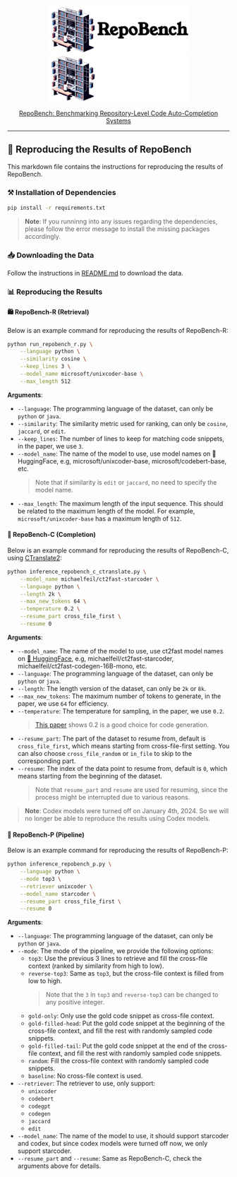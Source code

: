 <p align="center">
  <a href="https://github.com/Leolty/repobench#gh-light-mode-only">
    <img src="assets/repobench_dark.png" width="318px" alt="repobench logo" />
  </a>
  <a href="https://github.com/Leolty/repobench#gh-dark-mode-only">
    <img src="assets/repobench_light.png" width="318px" alt="repobench logo" />
  </a>

<p align="center">
  <a href="https://arxiv.org/abs/2306.03091">
    RepoBench: Benchmarking Repository-Level Code Auto-Completion Systems
  </a>
</p>

<hr>

## 🚀 Reproducing the Results of RepoBench

This markdown file contains the instructions for reproducing the results of RepoBench. 

### ⚒️ Installation of Dependencies

```bash
pip install -r requirements.txt
```

> **Note**: If you runninng into any issues regarding the dependencies, please follow the error message to install the missing packages accordingly.

### 📥 Downloading the Data

Follow the instructions in [README.md](./README.md) to download the data.

### 📊 Reproducing the Results

#### 🛍️ RepoBench-R (Retrieval)

Below is an example command for reproducing the results of RepoBench-R:

```bash
python run_repobench_r.py \
    --language python \
    --similarity cosine \
    --keep_lines 3 \
    --model_name microsoft/unixcoder-base \
    --max_length 512
```

**Arguments**:
- `--language`: The programming language of the dataset, can only be `python` or `java`.
- `--similarity`: The similarity metric used for ranking, can only be `cosine`, `jaccard`, or `edit`.
- `--keep_lines`: The number of lines to keep for matching code snippets, in the paper, we use `3`.
- `--model_name`: The name of the model to use, use model names on 🤗 HuggingFace, e.g, microsoft/unixcoder-base, microsoft/codebert-base, etc. 
    > Note that if similarity is `edit` or `jaccard`, no need to specify the model name.
- `--max_length`: The maximum length of the input sequence. This should be related to the maximum length of the model. For example, `microsoft/unixcoder-base` has a maximum length of `512`.

#### 📝 RepoBench-C (Completion)

Below is an example command for reproducing the results of RepoBench-C, using [CTranslate2](https://github.com/OpenNMT/CTranslate2):

```bash
python inference_repobench_c_ctranslate.py \
    --model_name michaelfeil/ct2fast-starcoder \
    --language python \
    --length 2k \
    --max_new_tokens 64 \
    --temperature 0.2 \
    --resume_part cross_file_first \
    --resume 0
```

**Arguments**:
- `--model_name`: The name of the model to use, use ct2fast model names on [🤗 HuggingFace](https://huggingface.co/michaelfeil), e.g, michaelfeil/ct2fast-starcoder, michaelfeil/ct2fast-codegen-16B-mono, etc.
- `--language`: The programming language of the dataset, can only be `python` or `java`.
- `--length`: The length version of the dataset, can only be `2k` or `8k`.
- `--max_new_tokens`: The maximum number of tokens to generate, in the paper, we use `64` for efficiency.
- `--temperature`: The temperature for sampling, in the paper, we use `0.2`. 
    > [This paper](https://arxiv.org/abs/2107.03374) shows 0.2 is a good choice for code generation.
- `--resume_part`: The part of the dataset to resume from, default is `cross_file_first`, which means starting from cross-file-first setting. You can also choose `cross_file_random` or `in_file` to skip to the corresponding part. 
- `--resume`: The index of the data point to resume from, default is `0`, which means starting from the beginning of the dataset. 
    > Note that `resume_part` and `resume` are used for resuming, since the process might be interrupted due to various reasons. 

> **Note**: Codex models were turned off on January 4th, 2024. So we will no longer be able to reproduce the results using Codex models.

#### 🔮 RepoBench-P (Pipeline)

Below is an example command for reproducing the results of RepoBench-P:

```bash
python inference_repobench_p.py \
    --language python \
    --mode top3 \
    --retriever unixcoder \
    --model_name starcoder \
    --resume_part cross_file_first \
    --resume 0
```

**Arguments**:
- `--language`: The programming language of the dataset, can only be `python` or `java`.
- `--mode`: The mode of the pipeline, we provide the following options:
    - `top3`: Use the previous 3 lines to retrieve and fill the cross-file context (ranked by similarity from high to low).
    - `reverse-top3`: Same as `top3`, but the cross-file context is filled from low to high.
        > Note that the `3` in `top3` and `reverse-top3` can be changed to any positive integer.
    - `gold-only`: Only use the gold code snippet as cross-file context.
    - `gold-filled-head`: Put the gold code snippet at the beginning of the cross-file context, and fill the rest with randomly sampled code snippets.
    - `gold-filled-tail`: Put the gold code snippet at the end of the cross-file context, and fill the rest with randomly sampled code snippets.
    - `random`: Fill the cross-file context with randomly sampled code snippets.
    - `baseline`: No cross-file context is used.
- `--retriever`: The retriever to use, only support:
    - `unixcoder`
    - `codebert`
    - `codegpt`
    - `codegen`
    - `jaccard`
    - `edit`
- `--model_name`: The name of the model to use, it should support starcoder and codex, but since codex models were turned off now, we only support starcoder.
- `--resume_part` and `--resume`: Same as RepoBench-C, check the arguments above for details.

